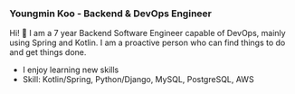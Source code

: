 ### Youngmin Koo - Backend & DevOps Engineer

Hi! 👋 I am a 7 year Backend Software Engineer capable of DevOps, mainly using Spring and Kotlin. I am a proactive person who can find things to do and get things done.

- I enjoy learning new skills
- Skill: Kotlin/Spring, Python/Django, MySQL, PostgreSQL, AWS

<!--
**youngminz/youngminz** is a ✨ _special_ ✨ repository because its `README.md` (this file) appears on your GitHub profile.

Here are some ideas to get you started:

- 🔭 I’m currently working on ...
- 🌱 I’m currently learning ...
- 👯 I’m looking to collaborate on ...
- 🤔 I’m looking for help with ...
- 💬 Ask me about ...
- 📫 How to reach me: ...
- 😄 Pronouns: ...
- ⚡ Fun fact: ...
-->
